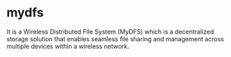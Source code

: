 # mydfs
It is a Wireless Distributed File System (MyDFS) which is a decentralized storage solution that enables seamless file sharing and management across multiple devices within a wireless network. 
